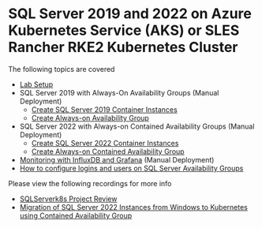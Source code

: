 # SQL Server 2019 and 2022 on Azure Kubernetes Service (AKS) or SLES Rancher RKE2 Kubernetes Cluster

The following topics are covered

* [Lab Setup](./modules/setup.md)
* SQL Server 2019 with Always-On Availability Groups (Manual Deployment)
    * [Create SQL Server 2019 Container Instances](./modules/sql19.md)
    * [Create Always-on Availability Group](./modules/hadr19.md)
* SQL Server 2022 with Always-on Contained Availability Groups (Manual Deployment)
    * [Create SQL Server 2022 Container Instances](./modules/sql22.md)
    * [Create Always-on Contained Availability Group](./modules/hadr22.md)
* [Monitoring with InfluxDB and Grafana](./modules/monitor.md) (Manual Deployment)
* [How to configure logins and users on SQL Server Availability Groups](./modules/logins.md)

Please view the following recordings for more info

* [SQLServerk8s Project Review](https://www.youtube.com/watch?v=kmFJfY_0ces)
* [Migration of SQL Server 2022 Instances from Windows to Kubernetes using Contained Availability Group](https://www.youtube.com/watch?v=B_zUgvAsDlo)
